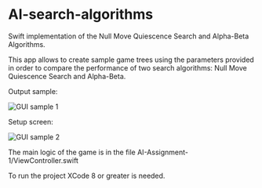 # AI-search-algorithms

Swift implementation of the Null Move Quiescence Search and Alpha-Beta Algorithms.

This app allows to create sample game trees using the parameters provided in order to compare the performance of two search algorithms: Null Move Quiescence Search and Alpha-Beta.

Output sample:

![GUI sample 1](https://github.com/samuelpf/AI-search-algorithms/blob/master/AI-Assignment-1/gui-example-1.png)

Setup screen:

![GUI sample 2](https://github.com/samuelpf/AI-search-algorithms/blob/master/AI-Assignment-1/gui-example-2.jpg)

The main logic of the game is in the file AI-Assignment-1/ViewController.swift

To run the project XCode 8 or greater is needed.
